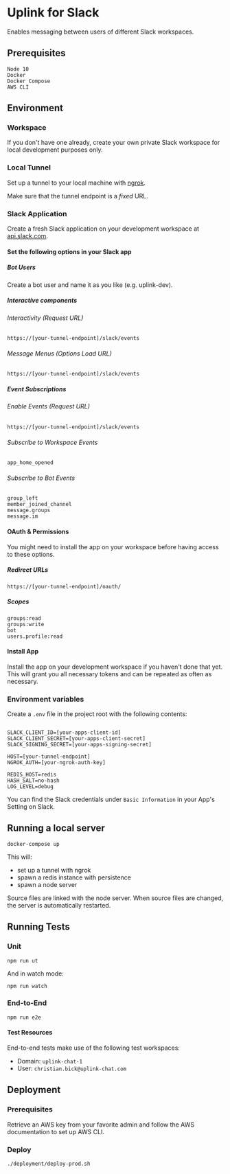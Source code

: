 # Uplink for Slack

Enables messaging between users of different Slack workspaces.

## Prerequisites

```
Node 10
Docker
Docker Compose
AWS CLI
```

## Environment

### Workspace

If you don't have one already, create your own private Slack workspace for local development purposes only.

### Local Tunnel

Set up a tunnel to your local machine with [ngrok](https://ngrok.com).

Make sure that the tunnel endpoint is a *fixed* URL.

### Slack Application

Create a fresh Slack application on your development workspace at [api.slack.com](https://api.slack.com).

#### Set the following options in your Slack app

##### Bot Users

Create a bot user and name it as you like (e.g. uplink-dev).

##### Interactive components 

###### Interactivity (Request URL)

```
https://[your-tunnel-endpoint]/slack/events
```

###### Message Menus (Options Load URL)

```
https://[your-tunnel-endpoint]/slack/events
```

##### Event Subscriptions

###### Enable Events (Request URL)

```
https://[your-tunnel-endpoint]/slack/events
```

###### Subscribe to Workspace Events

```
app_home_opened
```

###### Subscribe to Bot Events

```
group_left
member_joined_channel
message.groups
message.im
```

#### OAuth & Permissions 

You might need to install the app on your workspace before having access to these options.

##### Redirect URLs

```
https://[your-tunnel-endpoint]/oauth/
```

##### Scopes

```
groups:read
groups:write
bot
users.profile:read
```

#### Install App

Install the app on your development workspace if you haven't done that yet. 
This will grant you all necessary tokens and can be repeated as often as necessary.

### Environment variables

Create a `.env` file in the project root with the following contents:

```

SLACK_CLIENT_ID=[your-apps-client-id]
SLACK_CLIENT_SECRET=[your-apps-client-secret]
SLACK_SIGNING_SECRET=[your-apps-signing-secret]

HOST=[your-tunnel-endpoint]
NGROK_AUTH=[your-ngrok-auth-key]

REDIS_HOST=redis
HASH_SALT=no-hash
LOG_LEVEL=debug
```

You can find the Slack credentials under `Basic Information` in your App's Setting on Slack.

## Running a local server

```
docker-compose up
```

This will:

- set up a tunnel with ngrok
- spawn a redis instance with persistence
- spawn a node server

Source files are linked with the node server. When source files are changed, the server is automatically restarted.

## Running Tests

### Unit

```
npm run ut
```

And in watch mode:

```
npm run watch
```

### End-to-End

```
npm run e2e
```

#### Test Resources

End-to-end tests make use of the following test workspaces:

- Domain: `uplink-chat-1`
- User: `christian.bick@uplink-chat.com`

## Deployment

### Prerequisites

Retrieve an AWS key from your favorite admin and follow the AWS documentation to set up AWS CLI.

### Deploy

```
./deployment/deploy-prod.sh
```
